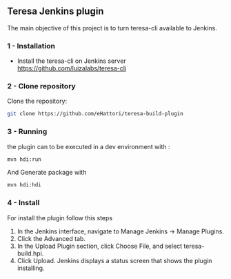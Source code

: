 ## Teresa Jenkins plugin

The main objective of this project is to turn teresa-cli available to Jenkins.

### 1 - Installation

* Install the teresa-cli on Jenkins server https://github.com/luizalabs/teresa-cli

### 2 - Clone repository

Clone the repository:

```bash
git clone https://github.com/eHattori/teresa-build-plugin

```
### 3 - Running 

the plugin can to be executed in a dev environment with : 
 
```bash
mvn hdi:run
```
And Generate package with
 
```bash
mvn hdi:hdi
```
### 4 - Install

For install the plugin follow this steps

1. In the Jenkins interface, navigate to Manage Jenkins → Manage Plugins.
2. Click the Advanced tab.
3. In the Upload Plugin section, click Choose File, and select teresa-build.hpi.
4. Click Upload. Jenkins displays a status screen that shows the plugin installing.
